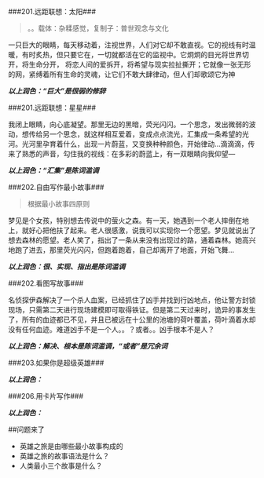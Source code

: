 ###201.远距联想：太阳###
>。。载体：杂糅感觉，复制子：普世观念与文化

一只巨大的眼睛，每天移动着，注视世界，人们对它却不敢直视。它的视线有时温暖，有时炙热，但只要它在，一切就都活在它的监视中。它炯炯的目光将世界切开，将生命分开， 将恋人间的爱拆开，将希望与现实拉扯撕开；它就像一张无形的网，紧缚着所有生命的灵魂，让它们不敢大肆律动，但人们却歌颂它为神

***以上润色：“巨大”是很弱的修辞***

###201.远距联想：星星###

>

我闭上眼睛，向心底凝望。那里无边的黑暗，荧光闪闪。一个思念，发出微弱的波动，想传给另一个思念，就这样相互爱着，变成点点流光，汇集成一条希望的光河。光河里孕育着什么，出现一片蔚蓝，又变换种种颜色，开始律动…滴滴滴，传来了熟悉的声音，勾住我的视线：在多彩的蔚蓝上，有一双眼睛向我仰望—

***以上润色：“汇集”是陈词滥调***


###202.自由写作最小故事###

>根据最小故事四原则

梦见是个女孩，特别想去传说中的萤火之森。有一天，她遇到一个老人摔倒在地上，就好心把他扶了起来。老人很感激，说我可以实现你一个愿望。梦见就说出了想去森林的愿望。老人笑了，指出了一条从来没有出现过的路，通着森林。她高兴地跑了进去，那里荧光闪闪，但跑着跑着，自己却离开了地面，开始飞舞…

***以上润色：很、实现、指出是陈词滥调***

###202.看图写故事###

>

名侦探伊森解决了一个杀人血案，已经抓住了凶手并找到行凶地点，他让警方封锁现场，只需第二天进行现场建模即可取得铁证。但是第二天过来时，诡异的事发生了，所有的血迹都已不见，并且已被远在十公里的池塘的荷叶覆盖，荷叶滴着水却没有任何血迹。难道凶手不是一个人。。？或者。。凶手根本不是人？

***以上润色：解决、根本是陈词滥调，“或者”是冗余词***

###203.如果你是超级英雄###

>

***以上润色：*** 

###206.用卡片写作###

>

***以上润色：*** 








##问题来了

- 英雄之旅是由哪些最小故事构成的
- 英雄之旅的故事语法是什么？
- 人类最小三个故事是什么？

